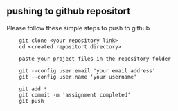 ## pushing to github repositort
Please follow these simple steps to push to github

```
	git clone <your repository link>
	cd <created repositort directory>

	paste your project files in the repository folder

	git --config user.email 'your email address'
	git --config user.name 'your username'

	git add *
	git commit -m 'assignment completed'
	git push
```
